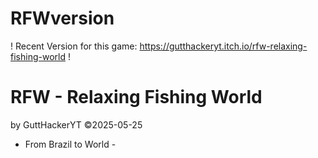 # RFWversion
! Recent Version for this game: https://gutthackeryt.itch.io/rfw-relaxing-fishing-world !
# RFW - Relaxing Fishing World
by GuttHackerYT 
©2025-05-25
 - From Brazil to World -
